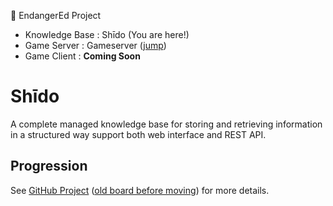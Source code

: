 🌱 EndangerEd Project
- Knowledge Base : Shīdo (You are here!)
- Game Server : Gameserver ([jump](https://github.com/endangered-project/gameserver))
- Game Client : __Coming Soon__

# Shīdo

A complete managed knowledge base for storing and retrieving information in a structured way support both web interface and REST API.

## Progression

See [GitHub Project](https://github.com/orgs/endangered-project/projects/1/) ([old board before moving](https://github.com/users/HelloYeew/projects/8/views/2)) for more details.